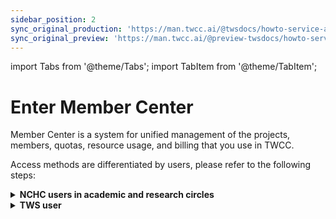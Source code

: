 ```yaml
---
sidebar_position: 2
sync_original_production: 'https://man.twcc.ai/@twsdocs/howto-service-access-service-en' 
sync_original_preview: 'https://man.twcc.ai/@preview-twsdocs/howto-service-access-service-en' 
---
```


import Tabs from '@theme/Tabs';
import TabItem from '@theme/TabItem';

# Enter Member Center

Member Center is a system for unified management of the projects, members, quotas, resource usage, and billing that you use in TWCC.

Access methods are differentiated by users, please refer to the following steps:


<!-- 1 start -->

<details class="docspoiler">

<summary><b>NCHC users in academic and research circles</b></summary>

### Method 1: TWCC 

- Step 1. Sign in TWCC

    - Go to the TWCC portal and Click to sign in.
    
    ![](https://cos.twcc.ai/SYS-MANUAL/uploads/upload_cd9b6df79c2209ff5fbe7a48b14ffaa4.png)

    - Select "**國網學研用戶(NCHC users in academic and research circles)**" portal, enter your account and password to login.
==**Need to update:exclamation:**==
    ![](https://cos.twcc.ai/SYS-MANUAL/uploads/upload_2f4b809434719e28fd359695264cf884.png)


- Step 2. Enter iService Member Center

    Click the upper right corner "**Username**, and continue by clicking "**Account & Project**" to enter Member Center.
    
    ![](https://cos.twcc.ai/SYS-MANUAL/uploads/upload_935daeeeb63f6f79e5428ab924c15611.png)

### Method 2:

Directly sign in via [iService](https://iservice.nchc.org.tw/nchc_service/index.php?lang_type=) to enter Member Center.

</details>

<!-- Space -->

<div style={{'style':'8px'}}></div>

<!-- 2. start -->

<details class="docspoiler">

<summary><b>TWS user</b></summary>

<br/>

Enter TWS, click "**Sign in Member Center**", enter password, and you can view related project and billing information.

==**Need to update:exclamation:**==
![](https://cos.twcc.ai/SYS-MANUAL/uploads/upload_300f633fda231c709a7d78b299ea53ce.png)

or after your login, click "**Username**" or "**Member Center**" to enter Member Center.

==**Need to update:exclamation:**==
![](https://cos.twcc.ai/SYS-MANUAL/uploads/upload_25d8669308923bf8bcfcb343307b5baf.png)

</details>